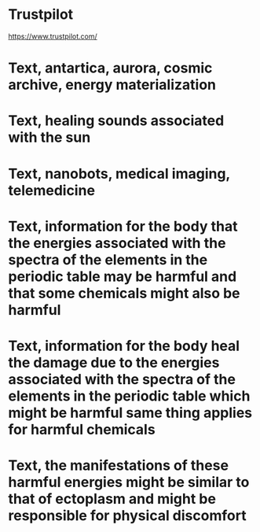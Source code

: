 # Trustpilot
https://www.trustpilot.com/

# Text, antartica, aurora, cosmic archive, energy materialization

# Text, healing sounds associated with the sun

# Text, nanobots, medical imaging, telemedicine

# Text, information for the body that the energies associated with the spectra of the elements in the periodic table may be harmful and that some chemicals might also be harmful

# Text, information for the body heal the damage due to the energies associated with the spectra of the elements in the periodic table which might be harmful same thing applies for harmful chemicals

# Text, the manifestations of these harmful energies might be similar to that of ectoplasm and might be responsible for physical discomfort
